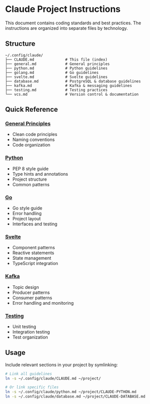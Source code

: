 # Claude Project Instructions

This document contains coding standards and best practices. The instructions are organized into separate files by technology.

## Structure

```
~/.config/claude/
├── CLAUDE.md              # This file (index)
├── general.md             # General principles
├── python.md              # Python guidelines
├── golang.md              # Go guidelines
├── svelte.md              # Svelte guidelines
├── database.md            # PostgreSQL & database guidelines
├── kafka.md               # Kafka & messaging guidelines
├── testing.md             # Testing practices
└── vcs.md                 # Version control & documentation
```

## Quick Reference

### [General Principles](general.md)
- Clean code principles
- Naming conventions
- Code organization

### [Python](python.md)
- PEP 8 style guide
- Type hints and annotations
- Project structure
- Common patterns

### [Go](golang.md)
- Go style guide
- Error handling
- Project layout
- Interfaces and testing

### [Svelte](svelte.md)
- Component patterns
- Reactive statements
- State management
- TypeScript integration

### [Kafka](kafka.md)
- Topic design
- Producer patterns
- Consumer patterns
- Error handling and monitoring

### [Testing](testing.md)
- Unit testing
- Integration testing
- Test organization

## Usage

Include relevant sections in your project by symlinking:

```bash
# Link all guidelines
ln -s ~/.config/claude/CLAUDE.md ~/project/

# Or link specific files
ln -s ~/.config/claude/python.md ~/project/CLAUDE-PYTHON.md
ln -s ~/.config/claude/database.md ~/project/CLAUDE-DATABASE.md
```
